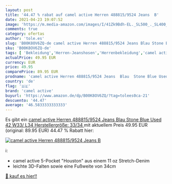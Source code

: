 ```yaml
---
layout: post
title: '44.47 % rabat auf camel active Herren 488815/9524 Jeans  B'
date: 2021-04-23 19:07:52
image: 'https://m.media-amazon.com/images/I/41Zk9Bdh-EL._SL500_._SL400_.jpg'
comments: true
category: ofertas
author: 'tole.es'
slug: 'B00K8OV6ZQ-de camel active Herren 488815/9524 Jeans Blau Stone Blue Used...'
sku: 'B00K8OV6ZQ-de'
tags: [ 'Bekleidung','Herren-Jeanshosen','Herrenbekleidung','camel active', ]
actualPrice: 49.95 EUR
currency: EUR
price: 49.95
comparePrice: 89.95 EUR
prodname: 'camel active Herren 488815/9524 Jeans  Blau  Stone Blue Used 42   W33/ L34  Herstellergröße: 33/34 '
country: 'de'
flag: '🇩🇪'
brand: 'camel active'
buyurl: 'https://www.amazon.de/dp/B00K8OV6ZQ/?tag=tolees0ca-21'
descuento: '44.47'
average: '46.5833333333333'
---
```


Es gibt ein [camel active Herren 488815/9524 Jeans  Blau  Stone Blue Used 42   W33/ L34  Herstellergröße: 33/34 ](https://www.amazon.de/dp/B00K8OV6ZQ/?tag=tolees0ca-21) mit aktuellem Preis 49.95 EUR (original: 89.95 EUR) 44.47 % Rabatt hier:

[![camel active Herren 488815/9524 Jeans  B](https://m.media-amazon.com/images/I/41Zk9Bdh-EL._SL500_._SL400_.jpg)](https://www.amazon.de/dp/B00K8OV6ZQ/?tag=tolees0ca-21)

ℹ️:

- camel active 5-Pocket "Houston" aus einem 11 oz Stretch-Denim
- leichte 3D-Falten sowie eine Fußweite von 34cm

[🛒 kauf es hier!!](https://www.amazon.de/dp/B00K8OV6ZQ/?tag=tolees0ca-21)
